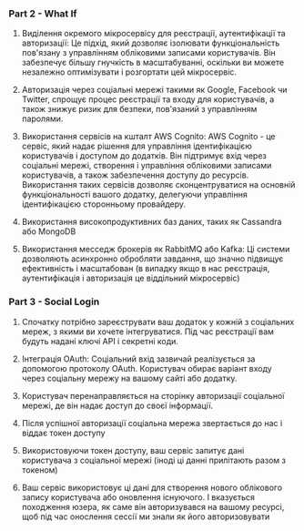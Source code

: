 ### Part 2 - What If

1) Виділення окремого мікросервісу для реєстрації, аутентифікації та авторизації:
   Це підхід, який дозволяє ізолювати функціональність пов'язану з управлінням обліковими записами користувачів. Він
   забезпечує більшу гнучкість в масштабуванні, оскільки ви можете незалежно оптимізувати і розгортати цей мікросервіс.

2) Авторизація через соціальні мережі такими як Google, Facebook чи
   Twitter, спрощує процес реєстрації та входу для користувачів, а також знижує ризик для безпеки, пов'язаний з
   управлінням
   паролями.

3) Використання сервісів на кшталт AWS Cognito: AWS Cognito - це сервіс, який надає рішення для управління
   ідентифікацією
   користувачів і доступом до додатків. Він підтримує вхід через соціальні мережі, створення і управління обліковими
   записами користувачів, а також забезпечення доступу до ресурсів. Використання таких сервісів дозволяє
   сконцентруватися
   на основній функціональності вашого додатку, делегуючи управління ідентифікацією сторонньому провайдеру.

4) Використання високопродуктивних баз даних, таких як Cassandra або MongoDB

5) Використання месседж брокерів як RabbitMQ або Kafka: Ці системи дозволяють асинхронно обробляти завдання, що значно
   підвищує ефективність і масштабован (в випадку якщо в нас реєстрація, аутентифікація і авторизація це віддільний
   мікросервіс)

### Part 3 - Social Login

1) Спочатку потрібно зареєструвати ваш додаток у кожній з соціальних мереж, з якими ви хочете інтегруватися. Під час
   реєстрації вам будуть надані ключі API і секретні коди.

2) Інтеграція OAuth: Соціальний вхід зазвичай реалізується за допомогою протоколу OAuth. Користувач обирає варіант входу
   через соціальну мережу на вашому сайті або додатку.

3) Користувач перенаправляється на сторінку авторизації соціальної мережі, де він надає доступ до
   своєї інформації.

4) Після успішної авторизації соціальна мережа звертається до нас і віддає токен доступу
5) Використовуючи токен доступу, ваш сервіс запитує дані користувача з соціальної мережі (іноді ці данні прилітають
   разом з токеном)

6) Ваш сервіс використовує ці дані для створення нового облікового запису
   користувача або оновлення існуючого. І вказується походження юзера, як саме він авторизувався на вашому ресурсі, щоб
   під час онослення сессії ми знали як його авторизовувати

